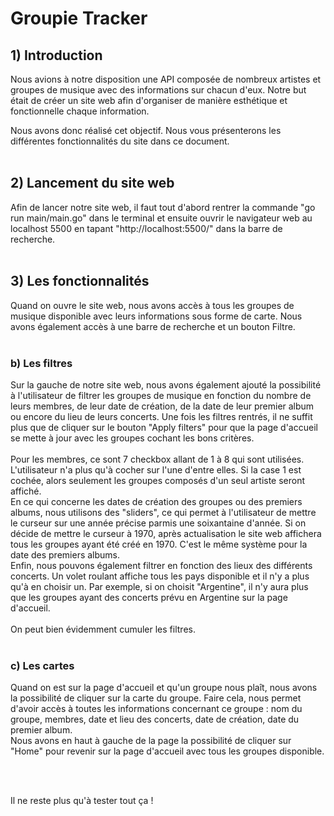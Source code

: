 # Groupie Tracker

## 1) Introduction
Nous avions à notre disposition une API composée de nombreux artistes et groupes de musique avec des informations sur chacun d'eux. Notre but était de créer un site web afin d'organiser de manière esthétique et fonctionnelle chaque information. 

Nous avons donc réalisé cet objectif.
Nous vous présenterons les différentes fonctionnalités du site dans ce document.
<br>
<br>
## 2) Lancement du site web
Afin de lancer notre site web, il faut tout d'abord rentrer la commande "go run main/main.go" dans le terminal et ensuite ouvrir le navigateur web au localhost 5500 en tapant "http://localhost:5500/" dans la barre de recherche.
<br>
<br>

## 3) Les fonctionnalités
Quand on ouvre le site web, nous avons accès à tous les groupes de musique disponible avec leurs informations sous forme de carte. Nous avons également accès à une barre de recherche et un bouton Filtre.
<br>
<br>
### b) Les filtres
Sur la gauche de notre site web, nous avons également ajouté la possibilité à l'utilisateur de filtrer les groupes de musique en fonction du nombre de leurs membres, de leur date de création, de la date de leur premier album ou encore du lieu de leurs concerts. Une fois les filtres rentrés, il ne suffit plus que de cliquer sur le bouton "Apply filters" pour que la page d'accueil se mette à jour avec les groupes cochant les bons critères.
<br>
<br>
Pour les membres, ce sont 7 checkbox allant de 1 à 8 qui sont utilisées. L'utilisateur n'a plus qu'à cocher sur l'une d'entre elles. Si la case 1 est cochée, alors seulement les groupes composés d'un seul artiste seront affiché.
<br>
En ce qui concerne les dates de création des groupes ou des premiers albums, nous utilisons des "sliders", ce qui permet à l'utilisateur de mettre le curseur sur une année précise parmis une soixantaine d'année. Si on décide de mettre le curseur à 1970, après actualisation le site web affichera tous les groupes ayant été créé en 1970. C'est le même système pour la date des premiers albums.
<br>
Enfin, nous pouvons également filtrer en fonction des lieux des différents concerts. Un volet roulant affiche tous les pays disponible et il n'y a plus qu'à en choisir un. Par exemple, si on choisit "Argentine", il n'y aura plus que les groupes ayant des concerts prévu en Argentine sur la page d'accueil.
<br>
<br>
On peut bien évidemment cumuler les filtres.
<br>
<br>

### c) Les cartes
Quand on est sur la page d'accueil et qu'un groupe nous plaît, nous avons la possibilité de cliquer sur la carte du groupe. Faire cela, nous permet d'avoir accès à toutes les informations concernant ce groupe : nom du groupe, membres, date et lieu des concerts, date de création, date du premier album.
<br>
Nous avons en haut à gauche de la page la possibilité de cliquer sur "Home" pour revenir sur la page d'accueil avec tous les groupes disponible.

<br>
<br>

 Il ne reste plus qu'à tester tout ça !